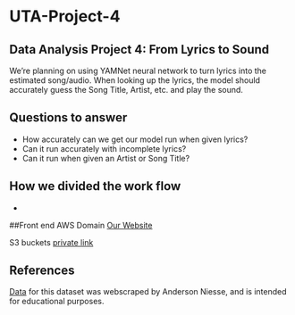 # UTA-Project-4
## Data Analysis Project 4: From Lyrics to Sound
We’re planning on using YAMNet neural network to turn lyrics into the estimated song/audio. When looking up the lyrics, the model should accurately guess the Song Title, Artist, etc. and play the sound.

## Questions to answer
* How accurately can we get our model run when given lyrics?
* Can it run accurately with incomplete lyrics?
* Can it run when given an Artist or Song Title?

## How we divided the work flow
* 


##Front end
AWS Domain [Our Website](http://utproject4.click)

S3 buckets [private link](https://s3.console.aws.amazon.com/s3/buckets?region=us-east-1&region=us-east-1)

## References 
[Data](https://www.kaggle.com/datasets/neisse/scrapped-lyrics-from-6-genres?select=artists-data.csv) for this dataset was webscraped by Anderson Niesse, and is intended for educational purposes.
